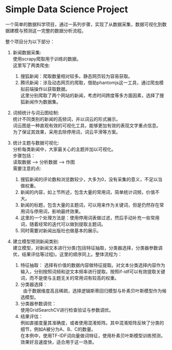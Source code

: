 Simple Data Science Project
=====================================

一个简单的数据科学项目，通过一系列步骤，实现了从数据采集，数据可视化到数据建模与预测这一完整的数据分析流程。

整个项目分为以下部分：

1. 新闻数据采集:    
使用scrapy爬取用于训练的数据。    
这里写了两类爬虫:    
    1) 搜狐新闻：爬取数量相对较多。静态网页较为容易获取。    
    2) 腾讯新闻：涉及动态网页的爬取，借助phantomjs这一工具，通过爬虫模拟前端操作以获取数据。    
这里分别爬取了两个网站的新闻，考虑时间跨度等多方面因素，选择了搜狐新闻作为数据集。    
		
2. 词频统计与词云图绘制:    
统计不同类别的新闻的高频词，并以词云的形式展示。    
词云图是一种直观有效的可视化工具，能够更加有效的表现文字重点信息。    
为了保证其效果，采用去除停用词，词云平滑等方案。    

3. 统计主题与数据可视化:    
分析每类新闻中，大家最关心的主题并加以可视化。    
步骤包括：    
	读取数据 --> 分析数据 --> 作图    
需要注意的点:     
	1) 搜狐新闻的评论数和浏览数较少，大多为0，没有采集的意义，不足以当做权重。     
	2) 新闻的内容，如上节所述，包含大量的常用词，简单统计词频，价值不大。    
	3) 新闻的标题，包含大量的主题词，可以用来作为关键词，但是仍然存在常用词与停用词，影响最终效果。    
	4) 这里的一个处理方法是：使用停用词表做过滤，然后手动补充一些常用词，随着经常的迭代可以做到提取主题词。    
	5) 同时需要对新闻出版社也做基本的展示。    

4. 建立模型预测新闻类别:    
建立模型，对新闻文本进行分类(包括特征抽取，分类器选择，分类器参数调优，结果评估等过程)。这里的顺序同上。整体流程为：    
	1) 特征抽取： 
   选择有价值的数据内容做特征提取。对文本分类选择内容作为输入，分别按照词频和逆文本频率进行提取。按照if-idf可以有效提取关键词，而不是使与主题无关的常用词有较高的权重。    
	2) 分类器选择：    
   由于数据维度高且稀疏，选择逻辑斯蒂回归模型与朴素贝叶斯模型作为候选模型。    
	3) 分类器参数调优：    
   使用GridSearchCV进行检查验证与参数调优。    
	4) 结果评估：    
   例如直接度量其准确度，或者使用混淆矩阵。其中混淆矩阵反映了分类的细节，例如A被分为A、B、C的数量。    
在本例中，使用TF-IDF词向量做词特征，使用朴素贝叶斯模型训练预测，效果好且速度快，适合用于这一场景。    
